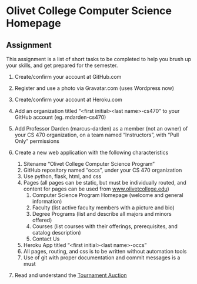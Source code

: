 Olivet College Computer Science Homepage
========================================

Assignment
----------

This assignment is a list of short tasks to be completed to help you brush up your skills, and get prepared for the semester.

1. Create/confirm your account at GitHub.com
2. Register and use a photo via Gravatar.com (uses Wordpress now)
3. Create/confirm your account at Heroku.com
4. Add an organization titled “&lt;first initial&gt;&lt;last name&gt;-cs470” to your GitHub account (eg. mdarden-cs470)
5. Add Professor Darden (marcus-darden) as a member (not an owner) of your CS 470 organization, on a team named “Instructors”, with “Pull Only” permissions
6. Create a new web application with the following characteristics

    1. Sitename “Olivet College Computer Science Program”
    2. GitHub repository named “occs”, under your CS 470 organization
    3. Use python, flask, html, and css
    4. Pages (all pages can be static, but must be individually routed, and content for pages can be used from www.olivetcollege.edu)
        1. Computer Science Program Homepage (welcome and general information)
        2. Faculty (list active faculty members with a picture and bio)
        3. Degree Programs (list and describe all majors and minors offered)
        4. Courses (list courses with their offerings, prerequisites, and catalog description)
        5. Contact Us
    5. Heroku App titled “&lt;first initial&gt;&lt;last name&gt;-occs”
    6. All pages, routing, and css is to be written without automation tools
    7. Use of git with proper documentation and commit messages is a must
7. Read and understand the [Tournament Auction](www.sportshistory.us/tournament_auction.html)
